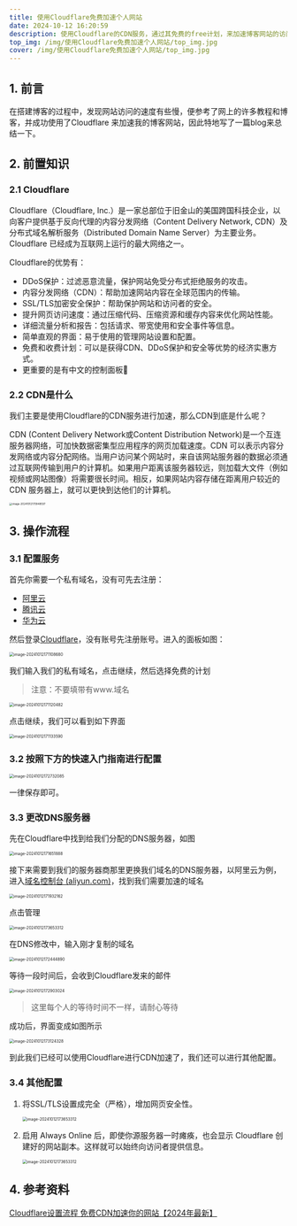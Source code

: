 ```yaml
---
title: 使用Cloudflare免费加速个人网站
date: 2024-10-12 16:20:59
description: 使用Cloudflare的CDN服务，通过其免费的free计划，来加速博客网站的访问速度。
top_img: /img/使用Cloudflare免费加速个人网站/top_img.jpg
cover: /img/使用Cloudflare免费加速个人网站/top_img.jpg
---
```


## 1. 前言
在搭建博客的过程中，发现网站访问的速度有些慢，便参考了网上的许多教程和博客，并成功使用了Cloudflare 来加速我的博客网站，因此特地写了一篇blog来总结一下。

## 2. 前置知识

### 2.1 Cloudflare

Cloudflare（Cloudflare, Inc.）是一家总部位于旧金山的美国跨国科技企业，以向客户提供基于反向代理的内容分发网络（Content Delivery Network, CDN）及分布式域名解析服务（Distributed Domain Name Server）为主要业务。Cloudflare 已经成为互联网上运行的最大网络之一。

Cloudflare的优势有：
+ DDoS保护：过滤恶意流量，保护网站免受分布式拒绝服务的攻击。
+ 内容分发网络（CDN）：帮助加速网站内容在全球范围内的传输。
+ SSL/TLS加密安全保护：帮助保护网站和访问者的安全。
+ 提升网页访问速度：通过压缩代码、压缩资源和缓存内容来优化网站性能。
+ 详细流量分析和报告：包括请求、带宽使用和安全事件等信息。
+ 简单直观的界面：易于使用的管理网站设置和配置。
+ 免费和收费计划：可以是获得CDN、DDoS保护和安全等优势的经济实惠方式。
+ 更重要的是有中文的控制面板🫣

### 2.2 CDN是什么

我们主要是使用Cloudflare的CDN服务进行加速，那么CDN到底是什么呢？

CDN (Content Delivery Network或Content Distribution Network)是一个互连服务器网络，可加快数据密集型应用程序的网页加载速度。CDN 可以表示内容分发网络或内容分配网络。当用户访问某个网站时，来自该网站服务器的数据必须通过互联网传输到用户的计算机。如果用户距离该服务器较远，则加载大文件（例如视频或网站图像）将需要很长时间。相反，如果网站内容存储在距离用户较近的 CDN 服务器上，就可以更快到达他们的计算机。

<img src="/img/使用Cloudflare免费加速个人网站/image-20241012170948597.png" alt="image-20241012170948597" style="zoom: 33%;" />

## 3. 操作流程

### 3.1 配置服务

首先你需要一个私有域名，没有可先去注册：
+ [阿里云](https://wanwang.aliyun.com/domain/)
+ [腾讯云](https://buy.cloud.tencent.com/domain)
+ [华为云](https://www.huaweicloud.com/product/domain.html)

然后登录[Cloudflare](https://dash.cloudflare.com/sign-up)，没有账号先注册账号。进入的面板如图：

<img src="/img/使用Cloudflare免费加速个人网站/image-20241012171108680.png" alt="image-20241012171108680" style="zoom: 50%;" />

我们输入我们的私有域名，点击继续，然后选择免费的计划

>   注意：不要填带有www.域名

<img src="/img/使用Cloudflare免费加速个人网站/image-20241012171120482.png" alt="image-20241012171120482" style="zoom: 50%;" />

点击继续，我们可以看到如下界面

<img src="/img/使用Cloudflare免费加速个人网站/image-20241012171133590.png" alt="image-20241012171133590" style="zoom: 50%;" />

### 3.2 按照下方的快速入门指南进行配置

<img src="/img/使用Cloudflare免费加速个人网站/image-20241012172732085.png" alt="image-20241012172732085" style="zoom:50%;" />

一律保存即可。

### 3.3 更改DNS服务器

先在Cloudflare中找到给我们分配的DNS服务器，如图

<img src="/img/使用Cloudflare免费加速个人网站/image-20241012171651888.png" alt="image-20241012171651888" style="zoom: 50%;" />

接下来需要到我们的服务器商那里更换我们域名的DNS服务器，以阿里云为例，进入[域名控制台 (aliyun.com)](https://dc.console.aliyun.com/#/domain-list/all)，找到我们需要加速的域名

<img src="/img/使用Cloudflare免费加速个人网站/image-20241012171932162.png" alt="image-20241012171932162" style="zoom:50%;" />

点击管理

<img src="/img/使用Cloudflare免费加速个人网站/image-20241012172054672.png" alt="image-20241012173653312" style="zoom:50%;" />

在DNS修改中，输入刚才复制的域名

<img src="/img/使用Cloudflare免费加速个人网站/image-20241012172444890.png" alt="image-20241012172444890" style="zoom:50%;" />

等待一段时间后，会收到Cloudflare发来的邮件

<img src="/img/使用Cloudflare免费加速个人网站/image-20241012172903024.png" alt="image-20241012172903024" style="zoom:50%;" />

>   这里每个人的等待时间不一样，请耐心等待

成功后，界面变成如图所示

<img src="/img/使用Cloudflare免费加速个人网站/image-20241012173124328.png" alt="image-20241012173124328" style="zoom:50%;" />

到此我们已经可以使用Cloudflare进行CDN加速了，我们还可以进行其他配置。

### 3.4 其他配置

1.   将SSL/TLS设置成完全（严格），增加网页安全性。

     <img src="/img/使用Cloudflare免费加速个人网站/image-20241012173653312.png" alt="image-20241012173653312" style="zoom:50%;" />

2.   启用 Always Online 后，即使你源服务器一时瘫痪，也会显示 Cloudflare 创建好的网站副本。这样就可以始终向访问者提供信息。

     <img src="/img/使用Cloudflare免费加速个人网站/image-20241012173855897.png" alt="image-20241012173653312" style="zoom:50%;" />

## 4. 参考资料

[Cloudflare设置流程 免费CDN加速你的网站【2024年最新】](https://for-tiger.com/cloudflare-setup-tutorial-for-cdn-acceleration)